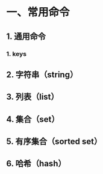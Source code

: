 # 一、常用命令
## 1. 通用命令
### 1. keys

## 2. 字符串（string）

## 3. 列表（list）

## 4. 集合（set）

## 5. 有序集合（sorted set）

## 6. 哈希（hash）
